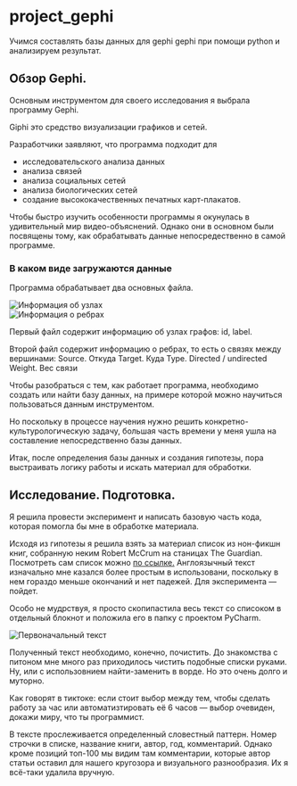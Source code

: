 # project_gephi
Учимся составлять базы данных для gephi gephi при помощи python и анализируем результат.

## Обзор Gephi.

Основным инструментом для своего исследования я выбрала программу Gephi. 

Giphi это средство визуализации графиков и сетей. 

Разработчики заявляют, что программа подходит для

- исследовательского анализа данных
- анализа связей
- анализа социальных сетей
- анализа биологических сетей
- создание высококачественных печатных карт-плакатов.

Чтобы быстро изучить особенности программы я окунулась в удивительный мир видео-объяснений. Однако они в основном были посвящены тому, как обрабатывать данные непосредественно в самой программе.

### В каком виде загружаются данные

Программа обрабатывает два основных файла.

![Информация об узлах](http://images.vfl.ru/ii/1634810450/8a247d59/36353517.png)	
![Информация о ребрах](http://images.vfl.ru/ii/1634810747/d62484bc/36353582.png)

Первый файл содержит информацию об узлах графов: id, label.

Второй файл содержит информацию о ребрах, то есть о связях между вершинами:
Source. Откуда
Target. Куда
Type. Directed / undirected
Weight. Вес связи

Чтобы разобраться с тем, как работает программа, необходимо создать или найти базу данных, на примере которой можно научиться пользоваться данным инструментом.

Но поскольку в процессе научения нужно решить конкретно-культурологическую задачу, большая часть времени у меня ушла на составление непосредственно базы данных. 

Итак, после определения базы данных и создания гипотезы, пора выстраивать логику работы и искать материал для обработки.

## Исследование. Подготовка.

Я решила провести эксперимент и написать базовую часть кода, которая помогла бы мне в обработке материала. 

Исходя из гипотезы я решила взять за материал список из нон-фикшн книг, собранную неким Robert McCrum на станицах The Guardian. Посмотреть сам список можно [по ссылке.](https://www.theguardian.com/books/2017/dec/31/the-100-best-nonfiction-books-of-all-time-the-full-list)  Англоязычный текст изначально мне казался более простым в использовани, поскольку в нем гораздо меньше окончаний и нет падежей. Для эксперимента — пойдет. 

Особо не мудрствуя, я просто скопипастила весь текст со списоком в отдельный блокнот и положила его в папку с проектом PyCharm.

![Первоначальный текст](http://images.vfl.ru/ii/1634811064/32a84679/36353645.png)

Полученный текст необходимо, конечно, почистить. До знакомства с питоном мне много раз приходилось чистить подобные списки руками. Ну, или с использовнием найти-заменить в ворде. Но это очень долго и муторно. 

Как говорят в тиктоке: если стоит выбор между тем, чтобы сделать работу за час или автоматизтировать её 6 часов — выбор очевиден, докажи миру, что ты программист.

В тексте прослеживается определенный словестный паттерн. Номер строчки в списке, название книги, автор, год, комментарий. Однако кроме позиций топ-100 мы видим там комментарии, которые автор статьи оставил для нашего кругозора и визуального разнообразия. Их я всё-таки удалила вручную.


